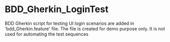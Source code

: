# BDD_Gherkin_LoginTest

BDD Gherkin script for testing UI login scenarios are added in 'bdd_Gherkin.feature' file.
The file is created for demo purpose only. It is not used for automating the test sequences
